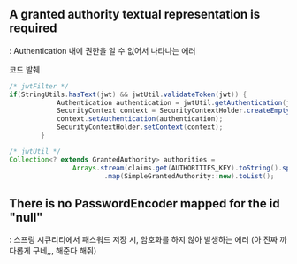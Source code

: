 ## A granted authority textual representation is required
: Authentication 내에 권한을 알 수 없어서 나타나는 에러

코드 발췌
```java
/* jwtFilter */
if(StringUtils.hasText(jwt) && jwtUtil.validateToken(jwt)) {
            Authentication authentication = jwtUtil.getAuthentication(jwt);
            SecurityContext context = SecurityContextHolder.createEmptyContext();
            context.setAuthentication(authentication);
            SecurityContextHolder.setContext(context);
        }
```

```java
/* jwtUtil */
Collection<? extends GrantedAuthority> authorities =
                Arrays.stream(claims.get(AUTHORITIES_KEY).toString().split(","))
                        .map(SimpleGrantedAuthority::new).toList();
```

## There is no PasswordEncoder mapped for the id "null"
: 스프링 시큐리티에서 패스워드 저장 시, 암호화를 하지 않아 발생하는 에러
(아 진짜 까다롭게 구네,,, 해준다 해줘)

